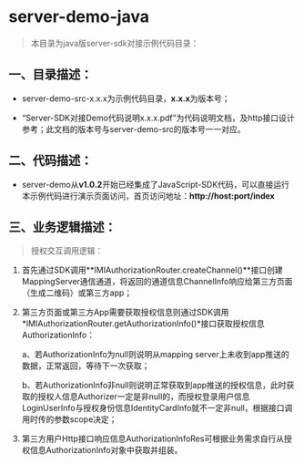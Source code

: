 # server-demo-java

> 本目录为java版server-sdk对接示例代码目录：

## 一、目录描述：

- server-demo-src-x.x.x为示例代码目录，**x.x.x**为版本号；


- “Server-SDK对接Demo代码说明x.x.x.pdf”为代码说明文档，及http接口设计参考；此文档的版本号与server-demo-src的版本号一一对应。

## 二、代码描述：

- server-demo从**v1.0.2**开始已经集成了JavaScript-SDK代码，可以直接运行本示例代码进行演示页面访问，首页访问地址：**http://host:port/index**

## 三、业务逻辑描述：

> 授权交互调用逻辑：

1. 首先通过SDK调用**IMIAuthorizationRouter.createChannel()**接口创建MappingServer通信通道，将返回的通道信息ChannelInfo响应给第三方页面（生成二维码）或第三方app；

2. 第三方页面或第三方App需要获取授权信息则通过SDK调用*IMIAuthorizationRouter.getAuthorizationInfo()*接口获取授权信息AuthorizationInfo：

   a、若AuthorizationInfo为null则说明从mapping server上未收到app推送的数据，正常返回，等待下一次获取；

   b、若AuthorizationInfo非null则说明正常获取到app推送的授权信息，此时获取的授权人信息Authorizer一定是非null的，而授权登录用户信息LoginUserInfo与授权身份信息IdentityCardInfo就不一定非null，根据接口调用时传的参数scope决定；

3. 第三方用户Http接口响应信息AuthorizationInfoRes可根据业务需求自行从授权信息AuthorizationInfo对象中获取并组装。

